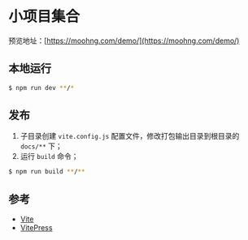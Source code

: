 # 小项目集合

预览地址：[https://moohng.com/demo/](https://moohng.com/demo/)

## 本地运行

```bash
$ npm run dev **/*
```

## 发布

1. 子目录创建 `vite.config.js` 配置文件，修改打包输出目录到根目录的 `docs/**` 下；
2. 运行 `build` 命令；

```bash
$ npm run build **/**
```

## 参考

- [Vite](https://vitejs.dev/)
- [VitePress](https://vitepress.vuejs.org/)

